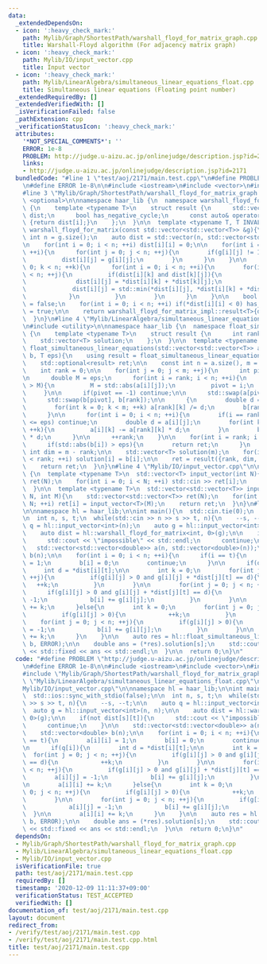 ```yaml
---
data:
  _extendedDependsOn:
  - icon: ':heavy_check_mark:'
    path: Mylib/Graph/ShortestPath/warshall_floyd_for_matrix_graph.cpp
    title: Warshall-Floyd algorithm (For adjacency matrix graph)
  - icon: ':heavy_check_mark:'
    path: Mylib/IO/input_vector.cpp
    title: Input vector
  - icon: ':heavy_check_mark:'
    path: Mylib/LinearAlgebra/simultaneous_linear_equations_float.cpp
    title: Simultaneous linear equations (Floating point number)
  _extendedRequiredBy: []
  _extendedVerifiedWith: []
  _isVerificationFailed: false
  _pathExtension: cpp
  _verificationStatusIcon: ':heavy_check_mark:'
  attributes:
    '*NOT_SPECIAL_COMMENTS*': ''
    ERROR: 1e-8
    PROBLEM: http://judge.u-aizu.ac.jp/onlinejudge/description.jsp?id=2171
    links:
    - http://judge.u-aizu.ac.jp/onlinejudge/description.jsp?id=2171
  bundledCode: "#line 1 \"test/aoj/2171/main.test.cpp\"\n#define PROBLEM \"http://judge.u-aizu.ac.jp/onlinejudge/description.jsp?id=2171\"\
    \n#define ERROR 1e-8\n\n#include <iostream>\n#include <vector>\n#include <iomanip>\n\
    #line 3 \"Mylib/Graph/ShortestPath/warshall_floyd_for_matrix_graph.cpp\"\n#include\
    \ <optional>\n\nnamespace haar_lib {\n  namespace warshall_floyd_for_matrix_impl\
    \ {\n    template <typename T>\n    struct result {\n      std::vector<std::vector<std::optional<T>>>\
    \ dist;\n      bool has_negative_cycle;\n      const auto& operator[](int i) const\
    \ {return dist[i];}\n    };\n  }\n\n  template <typename T, T INVALID>\n  auto\
    \ warshall_floyd_for_matrix(const std::vector<std::vector<T>> &g){\n    const\
    \ int n = g.size();\n    auto dist = std::vector(n, std::vector<std::optional<T>>(n));\n\
    \n    for(int i = 0; i < n; ++i) dist[i][i] = 0;\n\n    for(int i = 0; i < n;\
    \ ++i){\n      for(int j = 0; j < n; ++j){\n        if(g[i][j] != INVALID){\n\
    \          dist[i][j] = g[i][j];\n        }\n      }\n    }\n\n    for(int k =\
    \ 0; k < n; ++k){\n      for(int i = 0; i < n; ++i){\n        for(int j = 0; j\
    \ < n; ++j){\n          if(dist[i][k] and dist[k][j]){\n            if(not dist[i][j]){\n\
    \              dist[i][j] = *dist[i][k] + *dist[k][j];\n            }else{\n \
    \             dist[i][j] = std::min(*dist[i][j], *dist[i][k] + *dist[k][j]);\n\
    \            }\n          }\n        }\n      }\n    }\n\n    bool has_negative_cycle\
    \ = false;\n    for(int i = 0; i < n; ++i) if(*dist[i][i] < 0) has_negative_cycle\
    \ = true;\n\n    return warshall_floyd_for_matrix_impl::result<T>{dist, has_negative_cycle};\n\
    \  }\n}\n#line 4 \"Mylib/LinearAlgebra/simultaneous_linear_equations_float.cpp\"\
    \n#include <utility>\n\nnamespace haar_lib {\n  namespace float_simultaneous_linear_equations_impl\
    \ {\n    template <typename T>\n    struct result {\n      int rank, dim;\n  \
    \    std::vector<T> solution;\n    };\n  }\n\n  template <typename T>\n  auto\
    \ float_simultaneous_linear_equations(std::vector<std::vector<T>> a, std::vector<T>\
    \ b, T eps){\n    using result = float_simultaneous_linear_equations_impl::result<T>;\n\
    \    std::optional<result> ret;\n\n    const int n = a.size(), m = a[0].size();\n\
    \    int rank = 0;\n\n    for(int j = 0; j < m; ++j){\n      int pivot = -1;\n\
    \n      double M = eps;\n      for(int i = rank; i < n; ++i){\n        if(std::abs(a[i][j])\
    \ > M){\n          M = std::abs(a[i][j]);\n          pivot = i;\n        }\n \
    \     }\n\n      if(pivot == -1) continue;\n\n      std::swap(a[pivot], a[rank]);\n\
    \      std::swap(b[pivot], b[rank]);\n\n      {\n        double d = a[rank][j];\n\
    \        for(int k = 0; k < m; ++k) a[rank][k] /= d;\n        b[rank] /= d;\n\
    \      }\n\n      for(int i = 0; i < n; ++i){\n        if(i == rank or std::abs(a[i][j])\
    \ <= eps) continue;\n        double d = a[i][j];\n        for(int k = 0; k < m;\
    \ ++k){\n          a[i][k] -= a[rank][k] * d;\n        }\n        b[i] -= b[rank]\
    \ * d;\n      }\n\n      ++rank;\n    }\n\n    for(int i = rank; i < n; ++i){\n\
    \      if(std::abs(b[i]) > eps){\n        return ret;\n      }\n    }\n\n    const\
    \ int dim = m - rank;\n\n    std::vector<T> solution(m);\n    for(int i = 0; i\
    \ < rank; ++i) solution[i] = b[i];\n\n    ret = result({rank, dim, solution});\n\
    \    return ret;\n  }\n}\n#line 4 \"Mylib/IO/input_vector.cpp\"\n\nnamespace haar_lib\
    \ {\n  template <typename T>\n  std::vector<T> input_vector(int N){\n    std::vector<T>\
    \ ret(N);\n    for(int i = 0; i < N; ++i) std::cin >> ret[i];\n    return ret;\n\
    \  }\n\n  template <typename T>\n  std::vector<std::vector<T>> input_vector(int\
    \ N, int M){\n    std::vector<std::vector<T>> ret(N);\n    for(int i = 0; i <\
    \ N; ++i) ret[i] = input_vector<T>(M);\n    return ret;\n  }\n}\n#line 10 \"test/aoj/2171/main.test.cpp\"\
    \n\nnamespace hl = haar_lib;\n\nint main(){\n  std::cin.tie(0);\n  std::ios::sync_with_stdio(false);\n\
    \n  int n, s, t;\n  while(std::cin >> n >> s >> t, n){\n    --s, --t;\n\n    auto\
    \ q = hl::input_vector<int>(n);\n    auto g = hl::input_vector<int>(n, n);\n\n\
    \    auto dist = hl::warshall_floyd_for_matrix<int, 0>(g);\n\n    if(not dist[s][t]){\n\
    \      std::cout << \"impossible\" << std::endl;\n      continue;\n    }\n\n \
    \   std::vector<std::vector<double>> a(n, std::vector<double>(n));\n    std::vector<double>\
    \ b(n);\n\n    for(int i = 0; i < n; ++i){\n      if(i == t){\n        a[i][i]\
    \ = 1;\n        b[i] = 0;\n        continue;\n      }\n\n      if(q[i]){\n   \
    \     int d = *dist[i][t];\n\n        int k = 0;\n        for(int j = 0; j < n;\
    \ ++j){\n          if(g[i][j] > 0 and g[i][j] + *dist[j][t] == d){\n         \
    \   ++k;\n          }\n        }\n\n        for(int j = 0; j < n; ++j){\n    \
    \      if(g[i][j] > 0 and g[i][j] + *dist[j][t] == d){\n            a[i][j] =\
    \ -1;\n            b[i] += g[i][j];\n          }\n        }\n\n        a[i][i]\
    \ += k;\n      }else{\n        int k = 0;\n        for(int j = 0; j < n; ++j){\n\
    \          if(g[i][j] > 0){\n            ++k;\n          }\n        }\n\n    \
    \    for(int j = 0; j < n; ++j){\n          if(g[i][j] > 0){\n            a[i][j]\
    \ = -1;\n            b[i] += g[i][j];\n          }\n        }\n\n        a[i][i]\
    \ += k;\n      }\n    }\n\n    auto res = hl::float_simultaneous_linear_equations(a,\
    \ b, ERROR);\n\n    double ans = (*res).solution[s];\n    std::cout << std::setprecision(12)\
    \ << std::fixed << ans << std::endl;\n  }\n\n  return 0;\n}\n"
  code: "#define PROBLEM \"http://judge.u-aizu.ac.jp/onlinejudge/description.jsp?id=2171\"\
    \n#define ERROR 1e-8\n\n#include <iostream>\n#include <vector>\n#include <iomanip>\n\
    #include \"Mylib/Graph/ShortestPath/warshall_floyd_for_matrix_graph.cpp\"\n#include\
    \ \"Mylib/LinearAlgebra/simultaneous_linear_equations_float.cpp\"\n#include \"\
    Mylib/IO/input_vector.cpp\"\n\nnamespace hl = haar_lib;\n\nint main(){\n  std::cin.tie(0);\n\
    \  std::ios::sync_with_stdio(false);\n\n  int n, s, t;\n  while(std::cin >> n\
    \ >> s >> t, n){\n    --s, --t;\n\n    auto q = hl::input_vector<int>(n);\n  \
    \  auto g = hl::input_vector<int>(n, n);\n\n    auto dist = hl::warshall_floyd_for_matrix<int,\
    \ 0>(g);\n\n    if(not dist[s][t]){\n      std::cout << \"impossible\" << std::endl;\n\
    \      continue;\n    }\n\n    std::vector<std::vector<double>> a(n, std::vector<double>(n));\n\
    \    std::vector<double> b(n);\n\n    for(int i = 0; i < n; ++i){\n      if(i\
    \ == t){\n        a[i][i] = 1;\n        b[i] = 0;\n        continue;\n      }\n\
    \n      if(q[i]){\n        int d = *dist[i][t];\n\n        int k = 0;\n      \
    \  for(int j = 0; j < n; ++j){\n          if(g[i][j] > 0 and g[i][j] + *dist[j][t]\
    \ == d){\n            ++k;\n          }\n        }\n\n        for(int j = 0; j\
    \ < n; ++j){\n          if(g[i][j] > 0 and g[i][j] + *dist[j][t] == d){\n    \
    \        a[i][j] = -1;\n            b[i] += g[i][j];\n          }\n        }\n\
    \n        a[i][i] += k;\n      }else{\n        int k = 0;\n        for(int j =\
    \ 0; j < n; ++j){\n          if(g[i][j] > 0){\n            ++k;\n          }\n\
    \        }\n\n        for(int j = 0; j < n; ++j){\n          if(g[i][j] > 0){\n\
    \            a[i][j] = -1;\n            b[i] += g[i][j];\n          }\n      \
    \  }\n\n        a[i][i] += k;\n      }\n    }\n\n    auto res = hl::float_simultaneous_linear_equations(a,\
    \ b, ERROR);\n\n    double ans = (*res).solution[s];\n    std::cout << std::setprecision(12)\
    \ << std::fixed << ans << std::endl;\n  }\n\n  return 0;\n}\n"
  dependsOn:
  - Mylib/Graph/ShortestPath/warshall_floyd_for_matrix_graph.cpp
  - Mylib/LinearAlgebra/simultaneous_linear_equations_float.cpp
  - Mylib/IO/input_vector.cpp
  isVerificationFile: true
  path: test/aoj/2171/main.test.cpp
  requiredBy: []
  timestamp: '2020-12-09 11:11:37+09:00'
  verificationStatus: TEST_ACCEPTED
  verifiedWith: []
documentation_of: test/aoj/2171/main.test.cpp
layout: document
redirect_from:
- /verify/test/aoj/2171/main.test.cpp
- /verify/test/aoj/2171/main.test.cpp.html
title: test/aoj/2171/main.test.cpp
---
```

